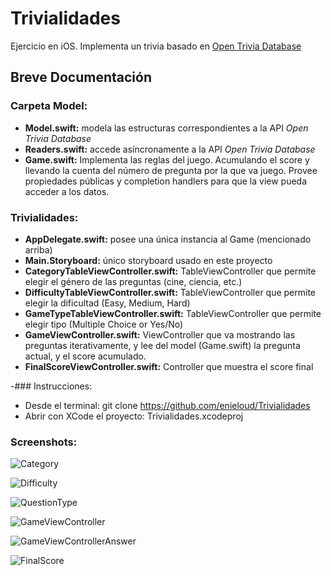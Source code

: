 # Trivialidades
Ejercicio en iOS. Implementa un trivia basado en [Open Trivia Database](https://opentdb.com/)

## Breve Documentación

### Carpeta Model:
- **Model.swift:** modela las estructuras correspondientes a la API *Open Trivia Database*
- **Readers.swift:** accede asíncronamente a la API *Open Trivia Database*
- **Game.swift:** Implementa las reglas del juego. Acumulando el score y llevando la cuenta del número de pregunta por la que va juego. Provee propiedades públicas y completion handlers para que la view pueda acceder a los datos.

### Trivialidades:
- **AppDelegate.swift:** posee una única instancia al Game (mencionado arriba)
- **Main.Storyboard:** único storyboard usado en este proyecto
- **CategoryTableViewController.swift:** TableViewController que permite elegir el género de las preguntas (cine, ciencia, etc.)
- **DifficultyTableViewController.swift:** TableViewController que permite elegir la dificultad (Easy, Medium, Hard)
- **GameTypeTableViewController.swift:** TableViewController que permite elegir tipo (Multiple Choice or Yes/No)
- **GameViewController.swift:** ViewController que va mostrando las preguntas iterativamente, y lee del model (Game.swift) la pregunta actual, y el score acumulado.
- **FinalScoreViewController.swift:** Controller que muestra el score final

-### Instrucciones:
- Desde el terminal: 
  git clone https://github.com/enieloud/Trivialidades
- Abrir con XCode el proyecto: Trivialidades.xcodeproj

### Screenshots:
![Category](/images/Category.png)

![Difficulty](/images/Difficulty.png)

![QuestionType](/images/QuestionType.png)

![GameViewController](/images/GameViewController.png)

![GameViewControllerAnswer](/images/GameViewControllerAnswer.png)

![FinalScore](/images/FinalScore.png)

